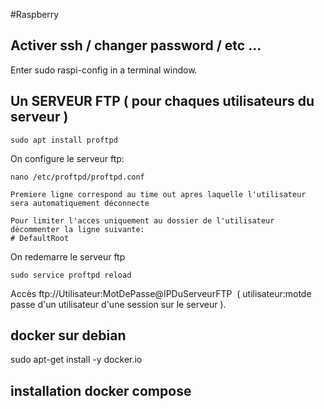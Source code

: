 #Raspberry

## Activer ssh / changer password / etc ...

Enter sudo raspi-config in a terminal window.


## Un SERVEUR FTP ( pour chaques utilisateurs du serveur )

    sudo apt install proftpd

On configure le serveur ftp:

    nano /etc/proftpd/proftpd.conf
    
    Premiere ligne correspond au time out apres laquelle l'utilisateur sera automatiquement déconnecte
    
    Pour limiter l'acces uniquement au dossier de l'utilisateur décommenter la ligne suivante:
    # DefaultRoot
    
    
On redemarre le serveur ftp

    sudo service proftpd reload
    
Accès ftp://Utilisateur:MotDePasse@IPDuServeurFTP  ( utilisateur:motde passe d'un utilisateur d'une session sur le serveur ).




## docker sur debian

sudo apt-get install -y docker.io





## installation docker compose


